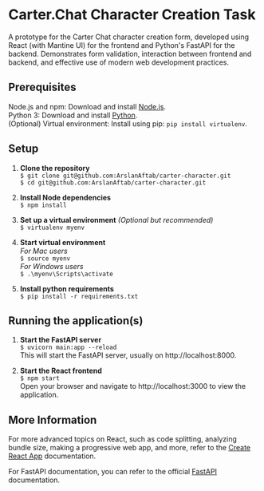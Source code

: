 # Carter.Chat Character Creation Task
A prototype for the Carter Chat character creation form, developed using React (with Mantine UI) for the frontend and Python's FastAPI for the backend. Demonstrates form validation, interaction between frontend and backend, and effective use of modern web development practices.

## Prerequisites
Node.js and npm: Download and install [Node.js](https://nodejs.org/en).  
Python 3: Download and install [Python](https://www.python.org/downloads/).  
(Optional) Virtual environment: Install using pip: `pip install virtualenv`.  

## Setup
1.  **Clone the repository**  
`$ git clone git@github.com:ArslanAftab/carter-character.git`  
`$ cd git@github.com:ArslanAftab/carter-character.git`   
  
2. **Install Node dependencies**  
`$ npm install`

3. **Set up a virtual environment** _(Optional but recommended)_   
`$ virtualenv myenv`  

4. **Start virtual environment**  
*For Mac users*  
`$ source myenv`  
*For Windows users*  
`$ .\myenv\Scripts\activate`

5. **Install python requirements**  
`$ pip install -r requirements.txt`  

## Running the application(s)
1. **Start the FastAPI server**  
`$ uvicorn main:app --reload`  
This will start the FastAPI server, usually on http://localhost:8000.

2. **Start the React frontend**  
`$ npm start`  
Open your browser and navigate to http://localhost:3000 to view the application.  

## More Information
For more advanced topics on React, such as code splitting, analyzing bundle size, making a progressive web app, and more, refer to the [Create React App](https://create-react-app.dev/docs/getting-started/) documentation.

For FastAPI documentation, you can refer to the official [FastAPI](https://fastapi.tiangolo.com) documentation.